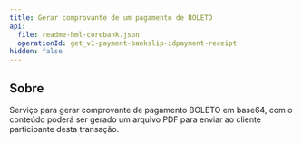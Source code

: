 ```yaml
---
title: Gerar comprovante de um pagamento de BOLETO
api:
  file: readme-hml-corebank.json
  operationId: get_v1-payment-bankslip-idpayment-receipt
hidden: false
---
```

## Sobre

Serviço para gerar comprovante de pagamento BOLETO em base64, com o conteúdo poderá ser gerado um arquivo PDF para enviar ao cliente participante desta transação.
